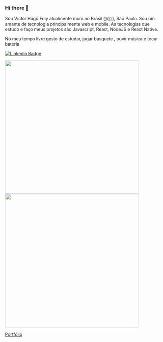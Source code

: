 ### Hi there 👋

Sou Victor Hugo Fuly atualmente moro no Brasil (🇧🇷), São Paulo. Sou um amante de tecnologia principalmente web e mobile. As tecnologias que estudo e faço meus projetos são Javascript, React, NodeJS e React Native.

No meu tempo livre gosto de estudar, jogar basquete , ouvir música e tocar bateria.


[![Linkedin Badge](https://img.shields.io/badge/-LinkedIn-blue?style=flat-square&logo=Linkedin&logoColor=white&link=https://www.linkedin.com/in/victor-hugo-fuly/)](https://www.linkedin.com/in/victor-hugo-fuly/) 

   <img width="434px" src="https://github-readme-stats.vercel.app/api/top-langs/?username=vhfuly&langs_count=8)](https://github.com/joaopealves/github-readme-statsl" />
     <img width="434px" src="https://github-readme-stats.vercel.app/api?username=vhfuly&hide=contribs,prs" />

[Portfólio](https://victor-fuly.netlify.app/) 

